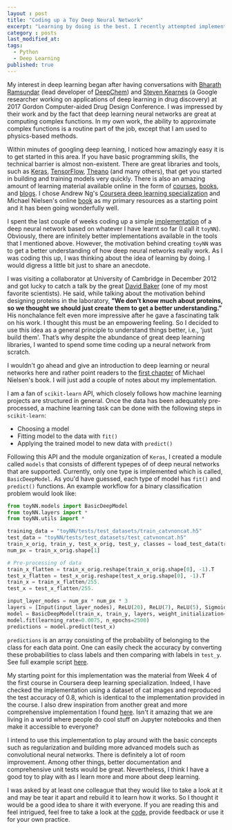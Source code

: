 ```yaml
---
layout : post
title: "Coding up a Toy Deep Neural Network"
excerpt: "Learning by doing is the best. I recently attempted implementing a [bare-bones deep neural network](https://github.com/kamran-haider/bbbp_ml_study/tree/master/code/toyNN) from scratch and it was so much fun."
category : posts
last_modified_at: 
tags: 
  - Python
  - Deep Learning
published: true
---
```


My interest in deep learning began after having conversations with [Bharath Ramsundar](http://rbharath.github.io/) (lead developer of [DeepChem](https://deepchem.io/)) and [Steven Kearnes](https://research.google.com/pubs/StevenKearnes.html) (a Google researcher working on applications of deep learning in drug discovery) at 2017 Gordon Computer-aided Drug Design Conference. I was impressed by their work and by the fact that deep learning neural networks are great at computing complex functions. In my own work, the ability to approximate complex functions is a routine part of the job, except that I am used to physics-based methods.

Within minutes of googling deep learning, I noticed how amazingly easy it is to get started in this area. If you have basic programming skills, the technical barrier is almost non-existent. There are great libraries and tools, such as [Keras](https://keras.io/), [TensorFlow](https://www.tensorflow.org/), [Theano](http://deeplearning.net/software/theano/) (and many others), that get you started in building and training models very quickly. There is also an amazing amount of learning material available online in the form of [courses](https://www.deeplearning.ai/), [books](http://neuralnetworksanddeeplearning.com/index.html), and [blogs](http://colah.github.io/). I chose Andrew Ng's [Coursera deep learning specialization](https://www.deeplearning.ai/) and Michael Nielsen's online [book](http://neuralnetworksanddeeplearning.com/index.html) as my primary resources as a starting point and it has been going wonderfully well. 

I spent the last couple of weeks coding up a simple [implementation](https://github.com/kamran-haider/bbbp_ml_study/tree/master/code/toyNN) of a deep neural network based on whatever I have learnt so far (I call it `toyNN`). Obviously, there are infinitely better implementations available in the tools that I mentioned above. However, the motivation behind creating `toyNN` was to get a better understanding of how deep neural networks really work. As I was coding this up, I was thinking about the idea of learning by doing. I would digress a little bit just to share an anecdote. 

I was visiting a collaborator at University of Cambridge in December 2012 and got lucky to catch a talk by the great [David Baker](https://www.bakerlab.org/) (one of my most favorite scientists). He said, while talking about the motivation behind designing proteins in the laboratory, 
**"We don’t know much about proteins, so we thought we should just create them to get a better understanding.”** His nonchalance felt even more impressive after he gave a fascinating talk on his work. I thought this must be an empowering feeling. So I decided to use this idea as a general principle to understand things better, i.e., 'just build them'. That’s why despite the abundance of great deep learning libraries, I wanted to spend some time coding up a neural network from scratch.

I wouldn't go ahead and give an introduction to deep learning or neural networks here and rather point readers to the [first chapter](http://neuralnetworksanddeeplearning.com/chap1.html) of Michael Nielsen's book. I will just add a couple of notes about my implementation. 

I am a fan of `scikit-learn` API, which closely follows how machine learning projects are structured in general. Once the data has been adequately pre-processed, a machine learning task can be done with the following steps in `scikit-learn`:

* Choosing a model
* Fitting model to the data with `fit()` 
* Applying the trained model to new data with `predict()`

Following this API and the module organization of `Keras`, I created a module called `models` that consists of different typepes of of deep neural networks that are supported. Currently, only one type is implemented which is called, `BasicDeepModel`. As you'd have guessed, each type of model has `fit()` and `predict()` functions. An example workflow for a binary classification problem would look like:

```python
from toyNN.models import BasicDeepModel
from toyNN.layers import *
from toyNN.utils import *

training_data = "toyNN/tests/test_datasets/train_catvnoncat.h5"
test_data = "toyNN/tests/test_datasets/test_catvnoncat.h5"
train_x_orig, train_y, test_x_orig, test_y, classes = load_test_data(training_data, test_data)
num_px = train_x_orig.shape[1]

# Pre-processing of data
train_x_flatten = train_x_orig.reshape(train_x_orig.shape[0], -1).T
test_x_flatten = test_x_orig.reshape(test_x_orig.shape[0], -1).T
train_x = train_x_flatten/255.
test_x = test_x_flatten/255.

input_layer_nodes = num_px * num_px * 3
layers = [Input(input_layer_nodes), ReLU(20), ReLU(7), ReLU(5), Sigmoid(1)]
model = BasicDeepModel(train_x, train_y, layers, weight_initialization="custom")
model.fit(learning_rate=0.0075, n_epochs=2500)
predictions = model.predict(test_x)
```

`predictions` is an array consisting of the probability of belonging to the class for each data point. One can easily check the accuracy by converting these probabilities to class labels and then comparing with labels in `test_y`. See full example script [here](https://github.com/kamran-haider/bbbp_ml_study/blob/master/code/run_toyNN.py).

My starting point for this implementation was the material from Week 4 of the first course in Coursera deep learning specialization. Indeed, I have checked the implementation using a dataset of cat images and reproduced the test accuracy of 0.8, which is identical to the implementation provided in the course. I also drew inspiration from another great and more comprehensive implementation I found [here](https://github.com/cstorm125/sophia/blob/master/from_scratch.ipynb). Isn't it amazing that we are living in a world where people do cool stuff on Jupyter notebooks and then make it accessible to everyone?

I intend to use this implementation to play around with the basic concepts such as regularization and building more advanced models such as convolutional neural networks. There is definitely a lot of room improvement. Among other things, better documentation and comprehensive unit tests would be great. Nevertheless, I think I have a good toy to play with as I learn more and more about deep learning. 

I was asked by at least one colleague that they would like to take a look at it and may be tear it apart and rebuild it to learn how it works. So I thought it would be a good idea to share it with everyone. If you are reading this and feel intrigued, feel free to take a look at the [code](https://github.com/kamran-haider/bbbp_ml_study/tree/master/code/toyNN), provide feedback or use it for your own practice.